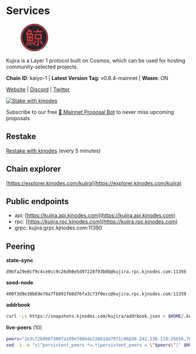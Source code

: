 # Services

<figure><img src="https://raw.githubusercontent.com/kj89/cosmos-images/main/logos/kujira.png" alt=""><figcaption></figcaption></figure>

Kujira is a Layer 1 protocol built on Cosmos, which can be used for  hosting community-selected projects.

**Chain ID**: kaiyo-1 | **Latest Version Tag**: v0.8.4-mainnet | **Wasm**: ON

[Website](https://kujira.app) | [Discord](https://discord.gg/teamkujira) | [Twitter](https://twitter.com/TeamKujira)

[![Stake with kjnodes](https://i.ibb.co/cr44Q8j/button-stake-with-kjnodes.png)](https://restake.app/kujira/kujiravaloper1tnuqj73jfn3724lqz34c27tuv80nv336sadqym)

Subscribe to our free [🤖 Mainnet Proposal Bot](https://t.me/kjnodes_proposal_bot) to never miss upcoming proposals

## Restake

[Restake with kjnodes](https://restake.app/kujira/kujiravaloper1tnuqj73jfn3724lqz34c27tuv80nv336sadqym) (every 5 minutes)
## Chain explorer
[https://explorer.kjnodes.com/kujira](https://explorer.kjnodes.com/kujira)

## Public endpoints

* api: [https://kujira.api.kjnodes.com](https://kujira.api.kjnodes.com)
* rpc: [https://kujira.rpc.kjnodes.com](https://kujira.rpc.kjnodes.com)
* grpc: kujira.grpc.kjnodes.com:11390

## Peering

**state-sync**

```text
d9bfa29e0cf9c4ce0cc9c26d98e5d97228f93b0b@kujira.rpc.kjnodes.com:11356
```

**seed-node**

```text
400f3d9e30b69e78a7fb891f60d76fa3c73f0ecc@kujira.rpc.kjnodes.com:11359
```

**addrbook**
```bash
curl -Ls https://snapshots.kjnodes.com/kujira/addrbook.json > $HOME/.kujira/config/addrbook.json
```

**live-peers** (10)
```bash
peers="2e3c72b0b6f3007a109e78864e22661dd7071c06@38.242.130.118:26656,70bb20d6078ff90294ebd7c9803de25b73d48955@148.251.77.27:26656,b802fbfb83d6400639f17f2883f30a46ee6b05ad@51.210.223.185:32095,0c7da38c54e1a7d8ab7d48601b51847564ce019e@5.161.91.34:45656,d9bfa29e0cf9c4ce0cc9c26d98e5d97228f93b0b@65.109.88.38:11356,b12591db8b67f7a78b2834b5c122299fdb6c8deb@65.108.201.154:2060,a9ed3a9256cbabe889b2989ad99a3e7e173c3ffe@108.165.178.242:26655,94da43cae2bc6e9d16decfe3d78c64603f5ad9e2@192.118.76.122:26616,c8b74590ce04f0f7c32b1c668290e00ec7ec275e@148.113.8.63:11856,09076c7908db88316498cf4cd4702a8d269e0da9@15.235.114.85:26656"
sed -i -e "s|^persistent_peers *=.*|persistent_peers = \"$peers\"|" $HOME/.kujira/config/config.toml
```
